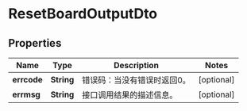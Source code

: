 
# ResetBoardOutputDto

## Properties
Name | Type | Description | Notes
------------ | ------------- | ------------- | -------------
**errcode** | **String** | 错误码：当没有错误时返回0。 |  [optional]
**errmsg** | **String** | 接口调用结果的描述信息。 |  [optional]



